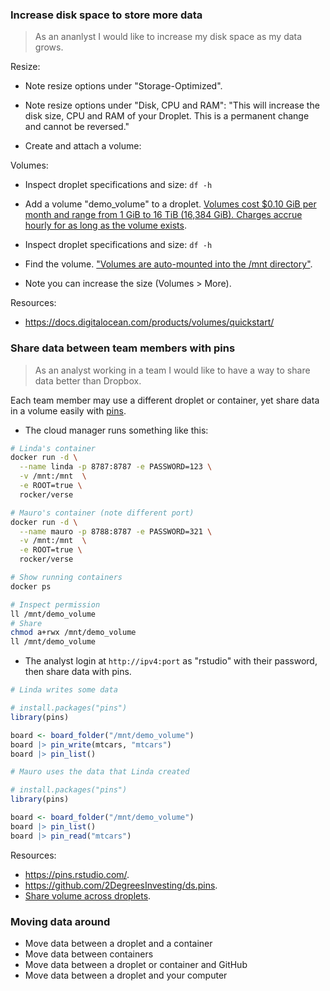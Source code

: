 ### Increase disk space to store more data

> As an ananlyst I would like to increase my disk space as my data grows.

Resize: 

* Note resize options under "Storage-Optimized".

* Note resize options under "Disk, CPU and RAM": "This will increase the disk
size, CPU and RAM of your Droplet. This is a permanent change and cannot be
reversed."

* Create and attach a volume:

Volumes:

* Inspect droplet specifications and size: `df -h`

* Add a volume "demo_volume" to a droplet. [Volumes cost $0.10 GiB per month and
range from 1 GiB to 16 TiB (16,384 GiB). Charges accrue hourly for as long as
the volume
exists](https://docs.digitalocean.com/products/volumes/details/pricing/).

* Inspect droplet specifications and size: `df -h`

* Find the volume. ["Volumes are auto-mounted into the /mnt
directory"](https://docs.digitalocean.com/products/volumes/how-to/create/).

* Note you can increase the size (Volumes > More).

Resources:

* <https://docs.digitalocean.com/products/volumes/quickstart/>

### Share data between team members with pins

> As an analyst working in a team I would like to have a way to share data
better than Dropbox.

Each team member may use a different droplet or container, yet share data in a
volume easily with [pins](https://pins.rstudio.com/).

* The cloud manager runs something like this:

```bash
# Linda's container
docker run -d \
  --name linda -p 8787:8787 -e PASSWORD=123 \
  -v /mnt:/mnt  \
  -e ROOT=true \
  rocker/verse

# Mauro's container (note different port)
docker run -d \
  --name mauro -p 8788:8787 -e PASSWORD=321 \
  -v /mnt:/mnt  \
  -e ROOT=true \
  rocker/verse

# Show running containers
docker ps

# Inspect permission
ll /mnt/demo_volume
# Share
chmod a+rwx /mnt/demo_volume
ll /mnt/demo_volume
```

* The analyst login at `http://ipv4:port`  as "rstudio" with their password,
then share data with pins.

```r
# Linda writes some data

# install.packages("pins")
library(pins)

board <- board_folder("/mnt/demo_volume")
board |> pin_write(mtcars, "mtcars")
board |> pin_list()
```

```r
# Mauro uses the data that Linda created

# install.packages("pins")
library(pins)

board <- board_folder("/mnt/demo_volume")
board |> pin_list()
board |> pin_read("mtcars")
```

Resources:

* <https://pins.rstudio.com/>.
* <https://github.com/2DegreesInvesting/ds.pins>.
* [Share volume across
droplets](https://www.digitalocean.com/community/tutorials/how-to-set-up-an-nfs-mount-on-ubuntu-18-04).

### Moving data around

* Move data between a droplet and a container
* Move data between containers
* Move data between a droplet or container and GitHub
* Move data between a droplet and your computer
